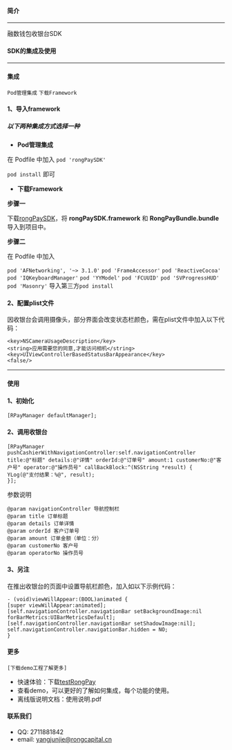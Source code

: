 #### 简介
-------------------
融数钱包收银台SDK

#### SDK的集成及使用
-------------------
#### 集成

`Pod管理集成` `下载Framework`

#### 1、导入framework
##### 以下两种集成方式选择一种
- **Pod管理集成** 

在 Podfile 中加入 `pod 'rongPaySDK'`

`pod install` 即可

- **下载Framework** 

**步骤一**

下载[rongPaySDK](https://github.com/Junior-Young/rongPaySDK)，将 **rongPaySDK.framework** 和 **RongPayBundle.bundle**导入到项目中。

**步骤二**

在 Podfile 中加入 

`pod 'AFNetworking', '~> 3.1.0'`
`pod 'FrameAccessor'`
`pod 'ReactiveCocoa'`
`pod 'IQKeyboardManager'`
`pod 'YYModel'`
`pod 'FCUUID'`
`pod 'SVProgressHUD'`
`pod 'Masonry'`
导入第三方`pod install`

#### 2、配置plist文件
因收银台会调用摄像头，部分界面会改变状态栏颜色，需在plist文件中加入以下代码：
``` 
<key>NSCameraUsageDescription</key>
<string>应用需要您的同意,才能访问相机</string>
<key>UIViewControllerBasedStatusBarAppearance</key>
<false/>
```

-------------------
#### 使用
#### 1、初始化
``` 
[RPayManager defaultManager];
```
#### 2、调用收银台

``` 
[RPayManager pushCashierWithNavigationController:self.navigationController title:@"标题" details:@"详情" orderId:@"订单号" amount:1 customerNo:@"客户号" operator:@"操作员号" callBackBlock:^(NSString *result) {
YLog(@"支付结果：%@", result);
}];
```
参数说明
``` 
@param navigationController 导航控制栏
@param title 订单标题
@param details 订单详情
@param orderId 客户订单号
@param amount 订单金额（单位：分）
@param customerNo 客户号
@param operatorNo 操作员号
```
#### 3、另注
在推出收银台的页面中设置导航栏颜色，加入如以下示例代码：
``` 
- (void)viewWillAppear:(BOOL)animated {
[super viewWillAppear:animated];
[self.navigationController.navigationBar setBackgroundImage:nil forBarMetrics:UIBarMetricsDefault];
[self.navigationController.navigationBar setShadowImage:nil];
self.navigationController.navigationBar.hidden = NO;
}
```
#### 更多
`[下载demo工程了解更多]`
- 快速体验：下载[testRongPay](https://github.com/Junior-Young/rongPaySDK)
- 查看demo，可以更好的了解如何集成，每个功能的使用。
- 离线版说明文档：使用说明.pdf

#### 联系我们

- QQ: 2711881842
- email: <yangjunjie@rongcapital.cn>


